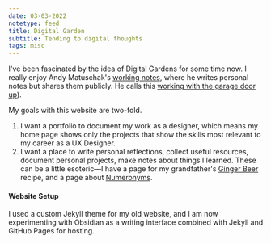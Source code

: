 ```yaml
---
date: 03-03-2022
notetype: feed
title: Digital Garden
subtitle: Tending to digital thoughts
tags: misc
---
```


I've been fascinated by the idea of Digital Gardens for some time now. I really enjoy Andy Matuschak's [working notes](https://notes.andymatuschak.org/), where he writes personal notes but shares them publicly. He calls this [working with the garage door up](https://notes.andymatuschak.org/Work_with_the_garage_door_up)).

My goals with this website are two-fold.

1. I want a portfolio to document my work as a designer, which means my home page shows only the projects that show the skills most relevant to my career as a UX Designer.
2. I want a place to write personal reflections, collect useful resources, document personal projects, make notes about things I learned. These can be a little esoteric—I have a page for my grandfather's [Ginger Beer](/ginger-beer) recipe, and a page about [Numeronyms](/numeronyms). 

#### Website Setup
I used a custom Jekyll theme for my old website, and I am now experimenting with Obsidian as a writing interface combined with Jekyll and GitHub Pages for hosting.
